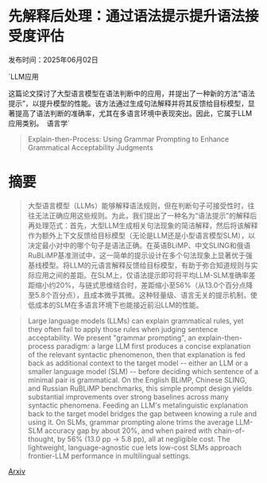 # 先解释后处理：通过语法提示提升语法接受度评估

发布时间：2025年06月02日

`LLM应用

这篇论文探讨了大型语言模型在语法判断中的应用，并提出了一种新的方法“语法提示”，以提升模型的性能。该方法通过生成句法解释并将其反馈给目标模型，显著提高了语法判断的准确率，尤其在多语言环境中表现突出。因此，它属于LLM应用类别。` `语言学`

> Explain-then-Process: Using Grammar Prompting to Enhance Grammatical Acceptability Judgments

# 摘要

> 大型语言模型（LLMs）能够解释语法规则，但在判断句子可接受性时，往往无法正确应用这些规则。为此，我们提出了一种名为“语法提示”的解释后再处理范式：首先，大型LLM生成相关句法现象的简洁解释，然后将该解释作为额外上下文反馈给目标模型（无论是LLM还是小型语言模型SLM），以决定最小对中的哪个句子是语法正确。在英语BLiMP、中文SLING和俄语RuBLiMP基准测试中，这一简单的提示设计在多个句法现象上显著优于强基线模型。将LLM的元语言解释反馈给目标模型，有助于弥合知道规则与实际应用之间的差距。在SLM上，仅语法提示即可将平均LLM-SLM准确率差距缩小约20%，与链式思维结合时，差距缩小至56%（从13.0个百分点降至5.8个百分点），且成本微乎其微。这种轻量级、语言无关的提示机制，使低成本的SLM在多语言环境下也能接近前沿LLM的性能。

> Large language models (LLMs) can explain grammatical rules, yet they often fail to apply those rules when judging sentence acceptability. We present "grammar prompting", an explain-then-process paradigm: a large LLM first produces a concise explanation of the relevant syntactic phenomenon, then that explanation is fed back as additional context to the target model -- either an LLM or a smaller language model (SLM) -- before deciding which sentence of a minimal pair is grammatical. On the English BLiMP, Chinese SLING, and Russian RuBLiMP benchmarks, this simple prompt design yields substantial improvements over strong baselines across many syntactic phenomena. Feeding an LLM's metalinguistic explanation back to the target model bridges the gap between knowing a rule and using it. On SLMs, grammar prompting alone trims the average LLM-SLM accuracy gap by about 20%, and when paired with chain-of-thought, by 56% (13.0 pp -> 5.8 pp), all at negligible cost. The lightweight, language-agnostic cue lets low-cost SLMs approach frontier-LLM performance in multilingual settings.

[Arxiv](https://arxiv.org/abs/2506.02302)